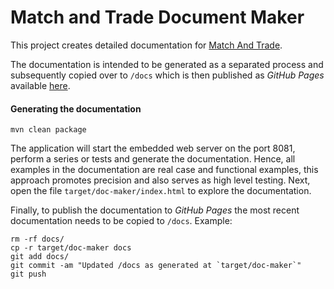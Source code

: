 Match and Trade Document Maker
==============================

This project creates detailed documentation for [Match And Trade][1].

The documentation is intended to be generated as a separated process and subsequently copied over to `/docs` which is then published as _GitHub Pages_ available [here][2].

#### Generating the documentation

```
mvn clean package
```

The application will start the embedded web server on the port 8081, perform a series or tests and generate the documentation.
Hence, all examples in the documentation are real case and functional examples, this approach promotes precision and also serves as high level testing.
Next, open the file `target/doc-maker/index.html` to explore the documentation.

Finally, to publish the documentation to _GitHub Pages_ the most recent documentation needs to be copied to `/docs`. Example:

```
rm -rf docs/
cp -r target/doc-maker docs
git add docs/
git commit -am "Updated /docs as generated at `target/doc-maker`"
git push
```
   
[1]: https://github.com/rafasantos/matchandtrade
[2]: https://rafasantos.github.io/matchandtrade-doc/